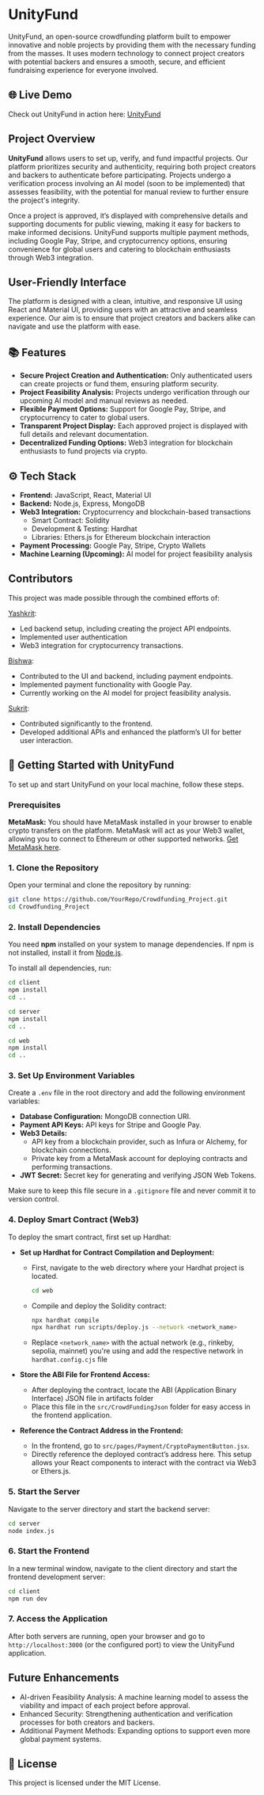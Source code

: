 # UnityFund

UnityFund, an open-source crowdfunding platform built to empower innovative and noble projects by providing them with the necessary funding from the masses. It uses modern technology to connect project creators with potential backers and ensures a smooth, secure, and efficient fundraising experience for everyone involved.

## 🌐 Live Demo
Check out UnityFund in action here: [UnityFund](link)


## Project Overview
<b>UnityFund</b> allows users to set up, verify, and fund impactful projects. Our platform prioritizes security and authenticity, requiring both project creators and backers to authenticate before participating. Projects undergo a verification process involving an AI model (soon to be implemented) that assesses feasibility, with the potential for manual review to further ensure the project's integrity.

Once a project is approved, it’s displayed with comprehensive details and supporting documents for public viewing, making it easy for backers to make informed decisions. UnityFund supports multiple payment methods, including Google Pay, Stripe, and cryptocurrency options, ensuring convenience for global users and catering to blockchain enthusiasts through Web3 integration.


## User-Friendly Interface
The platform is designed with a clean, intuitive, and responsive UI using React and Material UI, providing users with an attractive and seamless experience. Our aim is to ensure that project creators and backers alike can navigate and use the platform with ease.



## 📚 Features
- <b>Secure Project Creation and Authentication:</b>  Only authenticated users can create projects or fund them, ensuring platform security.
- <b>Project Feasibility Analysis:</b>  Projects undergo verification through our upcoming AI model and manual reviews as needed.
- <b>Flexible Payment Options:</b>  Support for Google Pay, Stripe, and cryptocurrency to cater to global users.
- <b>Transparent Project Display:</b>  Each approved project is displayed with full details and relevant documentation.
- <b>Decentralized Funding Options:</b>  Web3 integration for blockchain enthusiasts to fund projects via crypto.

## ⚙️ Tech Stack
- <b>Frontend:</b>  JavaScript, React, Material UI
- <b>Backend:</b>  Node.js, Express, MongoDB
- <b>Web3 Integration:</b>  Cryptocurrency and blockchain-based transactions
  - Smart Contract: Solidity
  - Development & Testing: Hardhat
  - Libraries: Ethers.js for Ethereum blockchain interaction
- <b>Payment Processing:</b>  Google Pay, Stripe, Crypto Wallets
- <b>Machine Learning (Upcoming):</b>  AI model for project feasibility analysis
  
## Contributors
This project was made possible through the combined efforts of:

[Yashkrit](https://github.com/Yashkrit-Singh):

- Led backend setup, including creating the project API endpoints.
- Implemented user authentication
- Web3 integration for cryptocurrency transactions.

[Bishwa](https://github.com/codebybishwa):

- Contributed to the UI and backend, including payment endpoints.
- Implemented payment functionality with Google Pay.
- Currently working on the AI model for project feasibility analysis.

[Sukrit](https://github.com/Sukrit27):

- Contributed significantly to the frontend.
- Developed additional APIs and enhanced the platform’s UI for better user interaction.
  


## 🔧 Getting Started with UnityFund

To set up and start UnityFund on your local machine, follow these steps.

### Prerequisites
<b>MetaMask:</b>  You should have MetaMask installed in your browser to enable crypto transfers on the platform. MetaMask will act as your Web3 wallet, allowing you to connect to Ethereum or other supported networks. [Get MetaMask here](https://metamask.io/).

### 1. Clone the Repository
Open your terminal and clone the repository by running:
```bash
git clone https://github.com/YourRepo/Crowdfunding_Project.git
cd Crowdfunding_Project
```

### 2. Install Dependencies
You need **npm** installed on your system to manage dependencies. If npm is not installed, install it from [Node.js](https://nodejs.org).

To install all dependencies, run:
```bash
cd client
npm install
cd ..

cd server
npm install
cd ..

cd web
npm install
cd ..
```

### 3. Set Up Environment Variables
Create a ```.env``` file in the root directory and add the following environment variables:
  - <b>Database Configuration:</b>  MongoDB connection URI.
  - <b>Payment API Keys:</b>  API keys for Stripe and Google Pay.
  - <b>Web3 Details:</b>
      - API key from a blockchain provider, such as Infura or Alchemy, for blockchain connections.
      - Private key from a MetaMask account for deploying contracts and performing transactions.
  - <b>JWT Secret:</b>  Secret key for generating and verifying JSON Web Tokens.

Make sure to keep this file secure in a ```.gitignore``` file and never commit it to version control.

### 4. Deploy Smart Contract (Web3)
To deploy the smart contract, first set up Hardhat:

  - <b>Set up Hardhat for Contract Compilation and Deployment:</b>
    - First, navigate to the web directory where your Hardhat project is located.
      ```bash
      cd web
      ```
    - Compile and deploy the Solidity contract:
      ```bash
      npx hardhat compile
      npx hardhat run scripts/deploy.js --network <network_name>
      ```
    - Replace ```<network_name>``` with the actual network (e.g., rinkeby, sepolia, mainnet) you're using and add the respective network in ```hardhat.config.cjs``` file
    
  - <b>Store the ABI File for Frontend Access:</b>
    - After deploying the contract, locate the ABI (Application Binary Interface) JSON file in artifacts folder
    - Place this file in the ```src/CrowdFundingJson``` folder for easy access in the frontend application.
      
  - <b>Reference the Contract Address in the Frontend:</b>
    - In the frontend, go to ```src/pages/Payment/CryptoPaymentButton.jsx```.
    - Directly reference the deployed contract’s address here. This setup allows your React components to interact with the contract via Web3 or Ethers.js.
    
### 5. Start the Server
Navigate to the server directory and start the backend server:
```bash
cd server
node index.js
```

### 6. Start the Frontend
In a new terminal window, navigate to the client directory and start the frontend development server:
```bash
cd client
npm run dev
```

### 7. Access the Application
After both servers are running, open your browser and go to `http://localhost:3000` (or the configured port) to view the UnityFund application.


## Future Enhancements
- AI-driven Feasibility Analysis: A machine learning model to assess the viability and impact of each project before approval.
- Enhanced Security: Strengthening authentication and verification processes for both creators and backers.
- Additional Payment Methods: Expanding options to support even more global payment systems.


## 📜 License
This project is licensed under the MIT License.
